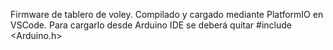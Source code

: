 Firmware de tablero de voley.
Compilado y cargado mediante PlatformIO en VSCode.
Para cargarlo desde Arduino IDE se deberá quitar #include <Arduino.h>
